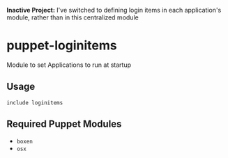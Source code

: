 **Inactive Project:** I've switched to defining login items in each application's module, rather than in this centralized module

puppet-loginitems
===========

Module to set Applications to run at startup

## Usage

```puppet
include loginitems
```

## Required Puppet Modules

* `boxen`
* `osx`

